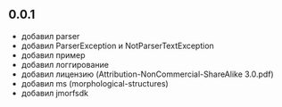 0.0.1
------------------------------
- добавил parser
- добавил ParserException и NotParserTextException
- добавил пример
- добавил логгирование
- добавил лицензию (Attribution-NonCommercial-ShareAlike 3.0.pdf)
- добавил ms (morphological-structures)
- добавил jmorfsdk